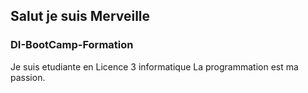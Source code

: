 ## Salut je suis Merveille 

### DI-BootCamp-Formation

Je suis etudiante en Licence 3 informatique
La programmation est ma passion.
